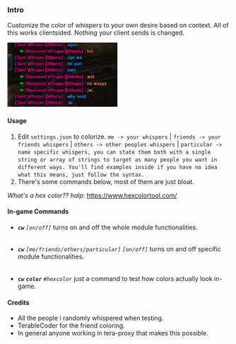 ### **Intro**

Customize the color of whispers to your own desire based on context. All of this works clientsided. Nothing your client sends is changed.

![Sample](imgs/sample.png)

#### Usage

1. Edit `settings.json` to colorize. `me -> your whispers` | `friends -> your friends whispers` | `others -> other peoples whispers` | `particular -> name specific whispers, you can state them both with a single string or array of strings to target as many people you want in different ways. You'll find examples inside if you have no idea what this means, just follow the syntax.`
2. There's some commands below, most of them are just bloat.

*What's a hex color?? halp*: https://www.hexcolortool.com/


#### In-game Commands

* ***`cw`***  *`[on/off]`* turns on and off the whole module functionalities.
######
* ***`cw`*** *`[me/friends/others/particular]` `[on/off]`* turns on and off specific module functionalities.
######
* ***`cw`*** ***`color`*** *`#hexcolor`* just a command to test how colors actually look in-game.

#### Credits

* All the people i randomly whispered when testing.
* TerableCoder for the friend coloring.
* In general anyone working in tera-proxy that makes this possible.